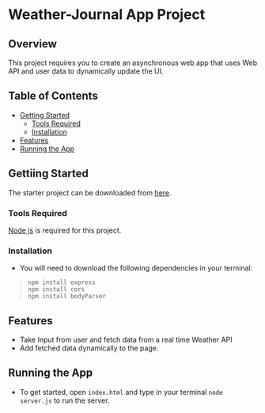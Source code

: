 # Weather-Journal App Project

## Overview
This project requires you to create an asynchronous web app that uses Web API and user data to dynamically update the UI. 

## Table of Contents

- [Getting Started](#getting-started)
	- [Tools Required](#tools-required)
	- [Installation](#installation)
- [Features](#features)
- [Running the App](#running-the-app)

## Gettiing Started

The starter project can be downloaded from [here](https://github.com/udacity/fend/tree/refresh-2019/projects/weather-journal-app).

### Tools Required

[Node js](https://nodejs.org/en/download/) is required for this project.

### Installation

* You will need to download the following dependencies in your terminal:
 > `npm install express` </br>
  `npm install cors` </br>
  `npm install bodyParser`


## Features

* Take Input from user and fetch data from a real time Weather API
* Add fetched data dynamically to the page.

## Running the App

* To get started, open `index.html` and type in your terminal `node server.js` to run the server.


